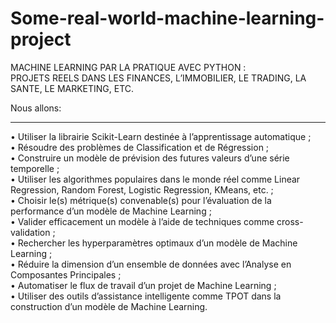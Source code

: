 # Some-real-world-machine-learning-project
MACHINE LEARNING PAR LA PRATIQUE AVEC PYTHON :  
PROJETS REELS DANS LES FINANCES, L’IMMOBILIER, LE TRADING, LA SANTE, LE MARKETING, ETC.  

Nous allons:  
***  
• Utiliser la librairie Scikit-Learn destinée à l’apprentissage automatique ;  
• Résoudre des problèmes de Classification et de Régression ;  
• Construire un modèle de prévision des futures valeurs d’une série temporelle ;  
• Utiliser les algorithmes populaires dans le monde réel comme Linear Regression, Random Forest, Logistic Regression, KMeans, etc. ;  
• Choisir le(s) métrique(s) convenable(s) pour l’évaluation de la performance d’un modèle de Machine Learning ;  
• Valider efficacement un modèle à l’aide de techniques comme cross-validation ;  
• Rechercher les hyperparamètres optimaux d’un modèle de Machine Learning ;  
• Réduire la dimension d’un ensemble de données avec l’Analyse en Composantes Principales ;  
• Automatiser le flux de travail d’un projet de Machine Learning ;  
• Utiliser des outils d’assistance intelligente comme TPOT dans la construction d’un modèle de Machine Learning.  

